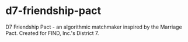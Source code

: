 # d7-friendship-pact
D7 Friendship Pact - an algorithmic matchmaker inspired by the Marriage Pact. Created for FIND, Inc.'s District 7.

